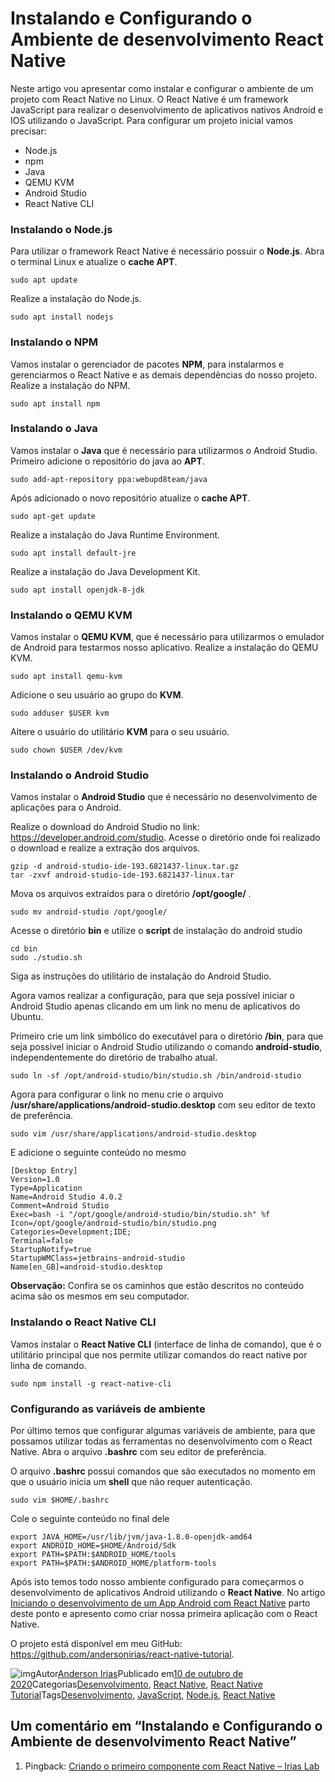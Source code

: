 # Instalando e Configurando o Ambiente de desenvolvimento React Native

Neste artigo vou apresentar como instalar e configurar o ambiente de um projeto com React Native no Linux. O React Native é um framework JavaScript para realizar o desenvolvimento de aplicativos nativos Android e IOS utilizando o JavaScript. Para configurar um projeto inicial vamos precisar:

- Node.js
- npm
- Java
- QEMU KVM
- Android Studio
- React Native CLI



### Instalando o Node.js

Para utilizar o framework React Native é necessário possuir o **Node.js**. Abra o terminal Linux e atualize o **cache APT**.

```
sudo apt update
```

Realize a instalação do Node.js.

```
sudo apt install nodejs
```

### Instalando o NPM

Vamos instalar o gerenciador de pacotes **NPM**, para instalarmos e gerenciarmos o React Native e as demais dependências do nosso projeto. Realize a instalação do NPM.

```
sudo apt install npm
```

### Instalando o Java

Vamos instalar o **Java** que é necessário para utilizarmos o Android Studio. Primeiro adicione o repositório do java ao **APT**.

```
sudo add-apt-repository ppa:webupd8team/java
```

Após adicionado o novo repositório atualize o **cache APT**.

```
sudo apt-get update
```

Realize a instalação do Java Runtime Environment.

```
sudo apt install default-jre
```

Realize a instalação do Java Development Kit.

```
sudo apt install openjdk-8-jdk
```

### Instalando o QEMU KVM

Vamos instalar o **QEMU KVM**, que é necessário para utilizarmos o emulador de Android para testarmos nosso aplicativo. Realize a instalação do QEMU KVM.

```
sudo apt install qemu-kvm
```

Adicione o seu usuário ao grupo do **KVM**.

```
sudo adduser $USER kvm
```

Altere o usuário do utilitário **KVM** para o seu usuário.

```
sudo chown $USER /dev/kvm
```

### Instalando o Android Studio

Vamos instalar o **Android Studio** que é necessário no desenvolvimento de aplicações para o Android.

Realize o download do Android Studio no link: https://developer.android.com/studio. Acesse o diretório onde foi realizado o download e realize a extração dos arquivos.

```
gzip -d android-studio-ide-193.6821437-linux.tar.gz
tar -zxvf android-studio-ide-193.6821437-linux.tar
```

Mova os arquivos extraídos para o diretório **/opt/google/** .

```
sudo mv android-studio /opt/google/
```

Acesse o diretório **bin** e utilize o **script** de instalação do android studio

```
cd bin
sudo ./studio.sh
```

Siga as instruções do utilitário de instalação do Android Studio.

Agora vamos realizar a configuração, para que seja possível iniciar o Android Studio apenas clicando em um link no menu de aplicativos do Ubuntu.

Primeiro crie um link simbólico do executável para o diretório **/bin**, para que seja possível iniciar o Android Studio utilizando o comando **android-studio**, independentemente do diretório de trabalho atual.

```
sudo ln -sf /opt/android-studio/bin/studio.sh /bin/android-studio
```

Agora para configurar o link no menu crie o arquivo **/usr/share/applications/android-studio.desktop** com seu editor de texto de preferência.

```
sudo vim /usr/share/applications/android-studio.desktop
```

E adicione o seguinte conteúdo no mesmo

```
[Desktop Entry]
Version=1.0
Type=Application
Name=Android Studio 4.0.2
Comment=Android Studio
Exec=bash -i "/opt/google/android-studio/bin/studio.sh" %f
Icon=/opt/google/android-studio/bin/studio.png
Categories=Development;IDE;
Terminal=false
StartupNotify=true
StartupWMClass=jetbrains-android-studio
Name[en_GB]=android-studio.desktop
```

**Observação:** Confira se os caminhos que estão descritos no conteúdo acima são os mesmos em seu computador.

### Instalando o React Native CLI

Vamos instalar o **React Native CLI** (interface de linha de comando), que é o utilitário principal que nos permite utilizar comandos do react native por linha de comando. 

```
sudo npm install -g react-native-cli
```

### Configurando as variáveis de ambiente

Por último temos que configurar algumas variáveis de ambiente, para que possamos utilizar todas as ferramentas no desenvolvimento com o React Native. Abra o arquivo **.bashrc** com seu editor de preferência.

O arquivo **.bashrc** possui comandos que são executados no momento em que o usuário inicia um **shell** que não requer autenticação.

```
sudo vim $HOME/.bashrc
```

Cole o seguinte conteúdo no final dele

```
export JAVA_HOME=/usr/lib/jvm/java-1.8.0-openjdk-amd64
export ANDROID_HOME=$HOME/Android/Sdk
export PATH=$PATH:$ANDROID_HOME/tools
export PATH=$PATH:$ANDROID_HOME/platform-tools
```

Após isto temos todo nosso ambiente configurado para começarmos o desenvolvimento de aplicativos Android utilizando o **React Native**. No artigo [Iniciando o desenvolvimento de um App Android com React Native](https://irias.com.br/blog/iniciando-desenvolvimento-app-android-react-native/) parto deste ponto e apresento como criar nossa primeira aplicação com o React Native.

O projeto está disponível em meu GitHub: https://github.com/andersonirias/react-native-tutorial.

![img](https://secure.gravatar.com/avatar/caebd4e8a2065973eb995c3f7d34641c?s=49&d=mm&r=g)Autor[Anderson Irias](https://irias.com.br/blog/author/anderson-irias/)Publicado em[10 de outubro de 2020](https://irias.com.br/blog/instalando-configurando-ambiente-react-native/)Categorias[Desenvolvimento](https://irias.com.br/blog/category/desenvolvimento/), [React Native](https://irias.com.br/blog/category/react-native/), [React Native Tutorial](https://irias.com.br/blog/category/react-native-tutorial/)Tags[Desenvolvimento](https://irias.com.br/blog/tag/desenvolvimento/), [JavaScript](https://irias.com.br/blog/tag/javascript/), [Node.js](https://irias.com.br/blog/tag/node-js/), [React Native](https://irias.com.br/blog/tag/react-native/)

## Um comentário em “Instalando e Configurando o Ambiente de desenvolvimento React Native”

1. Pingback: [Criando o primeiro componente com React Native – Irias Lab](https://irias.com.br/blog/criando-o-primeiro-componente-com-react-native/)